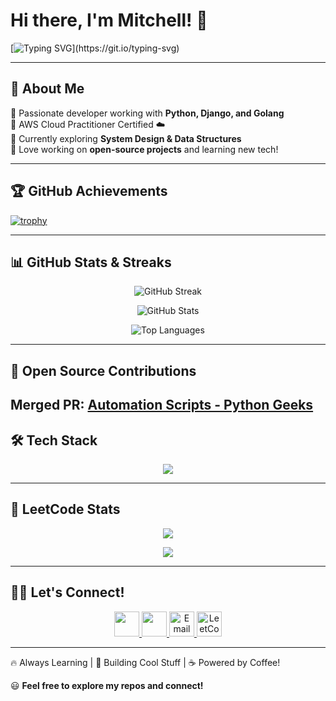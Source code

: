 # Hi there, I'm Mitchell! 👋

[![Typing SVG](https://readme-typing-svg.herokuapp.com?font=Fira+Code&pause=1000&color=F75C7E&width=435&lines=Full-Stack+Developer;Python+%7C+Django+%7C+Golang;Cloud+Enthusiast+%7C+AWS+Certified;Loves+to+Build+and+Learn!)](https://git.io/typing-svg)

---

## 🚀 About Me

🔹 Passionate developer working with **Python, Django, and Golang**  
🔹 AWS Cloud Practitioner Certified ☁️  
🔹 Currently exploring **System Design & Data Structures**  
🔹 Love working on **open-source projects** and learning new tech!  

---

## 🏆 GitHub Achievements

[![trophy](https://github-profile-trophy.vercel.app/?username=LetsGetStartedWithBub&theme=radical&margin-w=15)](https://github.com/ryo-ma/github-profile-trophy)

---

## 📊 GitHub Stats & Streaks

<p align="center">
  <img src="https://github-readme-streak-stats.herokuapp.com/?user=LetsGetStartedWithBub&theme=radical&hide_border=true" alt="GitHub Streak" />
</p>

<p align="center">
  <img src="https://github-readme-stats.vercel.app/api?username=LetsGetStartedWithBub&show_icons=true&theme=radical&hide_border=true" alt="GitHub Stats" />
</p>

<p align="center">
  <img src="https://github-readme-stats.vercel.app/api/top-langs/?username=LetsGetStartedWithBub&layout=compact&theme=radical&hide_border=true" alt="Top Languages" />
</p>

---

## 🚀 Open Source Contributions

Merged PR: [Automation Scripts - Python Geeks](https://github.com/PythonGeeks/Automation-Scripts/pull/123)
---

## 🛠️ Tech Stack

<p align="center">
  <img src="https://skillicons.dev/icons?i=python,django,go,java,aws,docker,react,nodejs,postgresql,mysql,redis,kubernetes,celery" />
</p>

---

## 💪 LeetCode Stats

<p align="center">
  <img src="https://leetcard.jacoblin.cool/mitchell000?theme=dark&font=Fira%20Code" />
</p>

<p align="center">
  <a href="https://leetcode.com/u/mitchell000/">
    <img src="https://img.shields.io/badge/LeetCode-FFA116?style=for-the-badge&logo=leetcode&logoColor=white" />
  </a>
</p>

---

## 👮‍💻 Let's Connect!

<p align="center">
  <a href="https://www.linkedin.com/in/mitchell-david-anthony/">
    <img src="https://skillicons.dev/icons?i=linkedin" height="40" />
  </a>
  <a href="https://github.com/LetsGetStartedWithBub">
    <img src="https://skillicons.dev/icons?i=github" height="40" />
  </a>
  <a href="mailto:letsgetstartedwithbub@gmail.com">
    <img src="https://img.shields.io/badge/Email-D14836?style=flat&logo=gmail&logoColor=white" height="40" alt="Email" />
  </a>
  <a href="https://leetcode.com/u/mitchell000/">
    <img src="https://upload.wikimedia.org/wikipedia/commons/1/19/LeetCode_logo_black.png" height="40" alt="LeetCode" />
  </a>
</p>

---

🔥 Always Learning | 🚀 Building Cool Stuff | ☕ Powered by Coffee!

😃 **Feel free to explore my repos and connect!**



